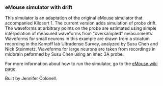 ### eMouse simulator with drift ###

This simulator is an adaptation of the original eMouse simulator that accompanied Kilosort 1. The current version adds simulation of probe drift. The waveforms at arbitrary points on the probe are estimated using simple interpolation of measured waveforms from "oversampled" measurments. Waveforms for small neurons in this example are drawn from a striatum recording in the Kampff lab Ultradense Survey, analyzed by Susu Chen and Nick Steinmetz. Waveforms for large neurons are taken from recordings in midbrain peformed by Susu Chen using an imec 3A probe.

For more information about how to run the simulator, go to the [eMouse wiki page](https://github.com/MouseLand/Kilosort2/wiki/4.-eMouse-simulator-with-drift). 

Built by Jennifer Colonell. 





